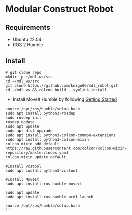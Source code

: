 # Modular Construct Robot

## Requirements

- Ubuntu 22.04
- ROS 2 Humble

## Install

```terminal
# git clone repo
mkdir -p ~/mdl_ws/src
cd ~/mdl_ws/src
git clone https://github.com/keigo06/mdl_robot.git
cd ~/mdl_ws && colcon build --symlink-install
```

- Install MoveIt Humble by following [Getting Started](https://moveit.picknik.ai/humble/doc/tutorials/getting_started/getting_started.html)

```terminal
source /opt/ros/humble/setup.bash
sudo apt install python3-rosdep
sudo rosdep init
rosdep update
sudo apt update
sudo apt dist-upgrade
sudo apt install python3-colcon-common-extensions
sudo apt install python3-colcon-mixin
colcon mixin add default https://raw.githubusercontent.com/colcon/colcon-mixin-repository/master/index.yaml
colcon mixin update default

#Install vcstool
sudo apt install python3-vcstool

#Install MoveIt
sudo apt install ros-humble-moveit

sudo apt update
sudo apt install ros-humble-urdf-launch

source /opt/ros/humble/setup.bash
'''
